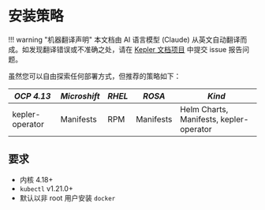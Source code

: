 # 安装策略

!!! warning "机器翻译声明"
    本文档由 AI 语言模型 (Claude) 从英文自动翻译而成。如发现翻译错误或不准确之处，请在 [Kepler 文档项目](https://github.com/sustainable-computing-io/kepler-doc/issues) 中提交 issue 报告问题。

虽然您可以自由探索任何部署方式，但推荐的策略如下：

| *OCP 4.13*      | *Microshift*     | *RHEL*  |  *ROSA* | *Kind* |
| ------------- | -------------  | ----- | ----- | ----|
| kepler-operator | Manifests  | RPM | Manifests | Helm Charts, Manifests, kepler-operator|

## 要求

- 内核 4.18+
- `kubectl` v1.21.0+
- 默认以非 root 用户安装 `docker`
